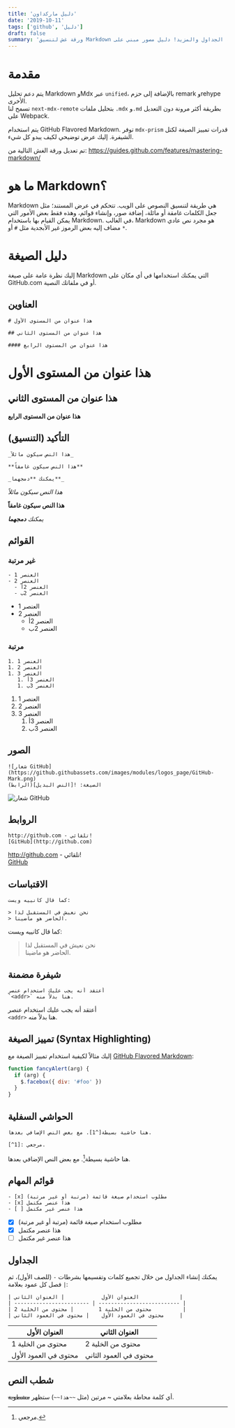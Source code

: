 ```yaml
---
title: 'دليل ماركداون'
date: '2019-10-11'
tags: ['github', 'دليل']
draft: false
summary: 'ورقة غش لتنسيق Markdown لكل احتياجات التدوين - العناوين، القوائم، الصور، الجداول والمزيد! دليل مصور مبني على GitHub Flavored Markdown.'
---
```


# مقدمة

يتم دعم تحليل Markdown وMdx عبر `unified`، بالإضافة إلى حزم remark وrehype الأخرى.  
تسمح لنا `next-mdx-remote` بتحليل ملفات `.mdx` و`.md` بطريقة أكثر مرونة دون التعديل على Webpack.

يتم استخدام GitHub Flavored Markdown. توفر `mdx-prism` قدرات تمييز الصيغة لكتل الشيفرة. إليك عرض توضيحي لكيف يبدو كل شيء.

تم تعديل ورقة الغش التالية من: https://guides.github.com/features/mastering-markdown/

# ما هو Markdown؟

Markdown هي طريقة لتنسيق النصوص على الويب. تتحكم في عرض المستند؛ مثل جعل الكلمات غامقة أو مائلة، إضافة صور، وإنشاء قوائم، وهذه فقط بعض الأمور التي يمكن القيام بها باستخدام Markdown. في الغالب، Markdown هو مجرد نص عادي مضاف إليه بعض الرموز غير الأبجدية مثل `#` أو `*`.

# دليل الصيغة

إليك نظرة عامة على صيغة Markdown التي يمكنك استخدامها في أي مكان على GitHub.com أو في ملفاتك النصية.

## العناوين

```
# هذا عنوان من المستوى الأول

## هذا عنوان من المستوى الثاني

#### هذا عنوان من المستوى الرابع
```

# هذا عنوان من المستوى الأول

## هذا عنوان من المستوى الثاني

#### هذا عنوان من المستوى الرابع

## التأكيد (التنسيق)

```
_هذا النص سيكون مائلاً_

**هذا النص سيكون غامقاً**

_يمكنك **دمجهما**_
```

_هذا النص سيكون مائلاً_

**هذا النص سيكون غامقاً**

_يمكنك **دمجهما**_

## القوائم

### غير مرتبة

```
- العنصر 1
- العنصر 2
  - العنصر 2أ
  - العنصر 2ب
```

- العنصر 1
- العنصر 2
  - العنصر 2أ
  - العنصر 2ب

### مرتبة

```
1. العنصر 1
1. العنصر 2
1. العنصر 3
   1. العنصر 3أ
   1. العنصر 3ب
```

1. العنصر 1  
1. العنصر 2  
1. العنصر 3  
   1. العنصر 3أ  
   1. العنصر 3ب

## الصور

```
![شعار GitHub](https://github.githubassets.com/images/modules/logos_page/GitHub-Mark.png)
الصيغة: ![النص البديل](الرابط)
```

![شعار GitHub](https://github.githubassets.com/images/modules/logos_page/GitHub-Mark.png)

## الروابط

```
http://github.com - تلقائي!
[GitHub](http://github.com)
```

http://github.com - تلقائي!  
[GitHub](http://github.com)

## الاقتباسات

```
كما قال كانييه ويست:

> نحن نعيش في المستقبل لذا
> الحاضر هو ماضينا.
```

كما قال كانييه ويست:

> نحن نعيش في المستقبل لذا  
> الحاضر هو ماضينا.

## شيفرة مضمنة

```
أعتقد أنه يجب عليك استخدام عنصر
`<addr>` هنا بدلاً منه.
```

أعتقد أنه يجب عليك استخدام عنصر  
`<addr>` هنا بدلاً منه.

## تمييز الصيغة (Syntax Highlighting)

إليك مثالاً لكيفية استخدام تمييز الصيغة مع [GitHub Flavored Markdown](https://help.github.com/articles/basic-writing-and-formatting-syntax/):

```js:fancyAlert.js
function fancyAlert(arg) {
  if (arg) {
    $.facebox({ div: '#foo' })
  }
}
```

## الحواشي السفلية

```
هنا حاشية بسيطة[^1]. مع بعض النص الإضافي بعدها.

[^1]: مرجعي.
```

هنا حاشية بسيطة[^1]. مع بعض النص الإضافي بعدها.

[^1]: مرجعي.

## قوائم المهام

```
- [x] مطلوب استخدام صيغة قائمة (مرتبة أو غير مرتبة)
- [x] هذا عنصر مكتمل
- [ ] هذا عنصر غير مكتمل
```

- [x] مطلوب استخدام صيغة قائمة (مرتبة أو غير مرتبة)  
- [x] هذا عنصر مكتمل  
- [ ] هذا عنصر غير مكتمل

## الجداول

يمكنك إنشاء الجداول من خلال تجميع كلمات وتقسيمها بشرطات `-` (للصف الأول)، ثم فصل كل عمود بعلامة `|`:

```
| العنوان الأول            | العنوان الثاني             |
| ------------------------ | -------------------------- |
| محتوى من الخلية 1        | محتوى من الخلية 2          |
| محتوى في العمود الأول    | محتوى في العمود الثاني     |
```

| العنوان الأول            | العنوان الثاني             |
| ------------------------ | -------------------------- |
| محتوى من الخلية 1        | محتوى من الخلية 2          |
| محتوى في العمود الأول    | محتوى في العمود الثاني     |

## شطب النص

أي كلمة محاطة بعلامتي ~ مرتين (مثل `~~هذا~~`) ستظهر ~~مشطوبة~~.